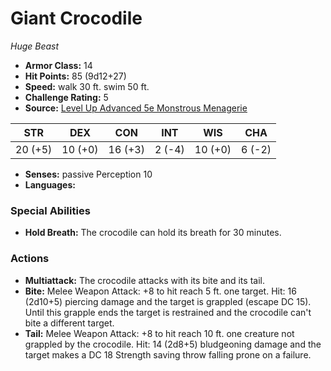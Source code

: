 # Giant Crocodile

*Huge* *Beast*

- **Armor Class:** 14
- **Hit Points:** 85 (9d12+27)
- **Speed:** walk 30 ft. swim 50 ft.
- **Challenge Rating:** 5
- **Source:** [Level Up Advanced 5e Monstrous Menagerie](https://www.levelup5e.com)

| STR | DEX | CON | INT | WIS | CHA |
| --- | --- | --- | --- | --- | --- |
| 20 (+5) | 10 (+0) | 16 (+3) | 2 (-4) | 10 (+0) | 6 (-2) |

- **Senses:** passive Perception 10
- **Languages:** 
### Special Abilities
- **Hold Breath:** The crocodile can hold its breath for 30 minutes.
### Actions
- **Multiattack:** The crocodile attacks with its bite and its tail.
- **Bite:** Melee Weapon Attack: +8 to hit  reach 5 ft.  one target. Hit: 16 (2d10+5) piercing damage and the target is grappled (escape DC 15). Until this grapple ends  the target is restrained and the crocodile can't bite a different target.
- **Tail:** Melee Weapon Attack: +8 to hit  reach 10 ft.  one creature not grappled by the crocodile. Hit: 14 (2d8+5) bludgeoning damage and the target makes a DC 18 Strength saving throw  falling prone on a failure.
